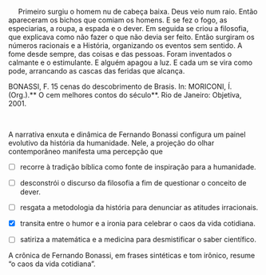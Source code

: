 

     Primeiro surgiu o homem nu de cabeça baixa. Deus veio num raio. Então apareceram os bichos que comiam os homens. E se fez o fogo, as especiarias, a roupa, a espada e o dever. Em seguida se criou a filosofia, que explicava como não fazer o que não devia ser feito. Então surgiram os números racionais e a História, organizando os eventos sem sentido. A fome desde sempre, das coisas e das pessoas. Foram inventados o calmante e o estimulante. E alguém apagou a luz. E cada um se vira como pode, arrancando as cascas das feridas que alcança.

BONASSI, F. 15 cenas do descobrimento de Brasis. In: MORICONI, Í. (Org.).** O cem melhores contos do século**. Rio de Janeiro: Objetiva, 2001.

 

A narrativa enxuta e dinâmica de Fernando Bonassi configura um painel evolutivo da história da humanidade. Nele, a projeção do olhar contemporâneo manifesta uma percepção que



- [ ] recorre à tradição bíblica como fonte de inspiração para a humanidade.
- [ ] desconstrói o discurso da filosofia a fim de questionar o conceito de dever.
- [ ] resgata a metodologia da história para denunciar as atitudes irracionais.
- [x] transita entre o humor e a ironia para celebrar o caos da vida cotidiana.
- [ ] satiriza a matemática e a medicina para desmistificar o saber científico.


A crônica de Fernando Bonassi, em frases sintéticas e tom irônico, resume “o caos da vida cotidiana”.

        